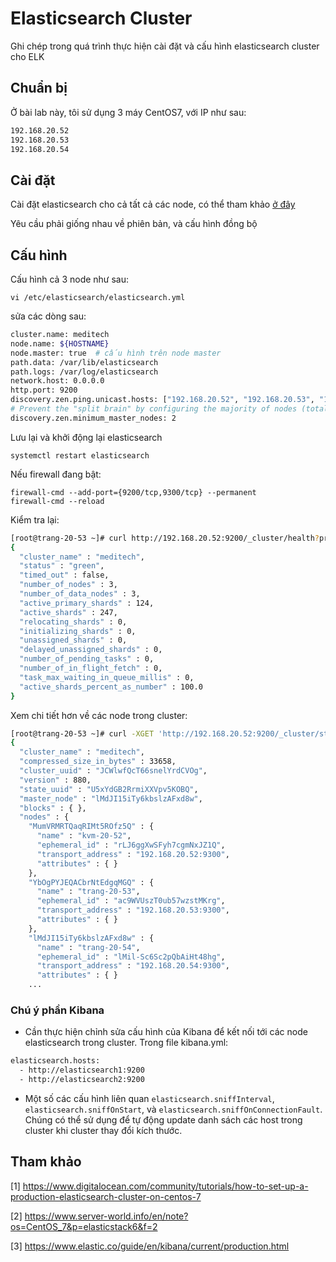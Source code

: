 # Elasticsearch Cluster

Ghi chép trong quá trình thực hiện cài đặt và cấu hình elasticsearch cluster cho ELK

## Chuẩn bị

Ở bài lab này, tôi sử dụng 3 máy CentOS7, với IP như sau:

```sh
192.168.20.52
192.168.20.53
192.168.20.54
```


## Cài đặt 

Cài đặt elasticsearch cho cả tất cả các node, có thể tham khảo [ở đây](https://github.com/datkk06/tong-hop/blob/master/Ghi%20chep%20ELK/2.Cai-dat-ELK.md)

Yêu cầu phải giống nhau về phiên bản, và cấu hình đồng bộ

## Cấu hình

Cấu hình cả 3 node như sau:

	vi /etc/elasticsearch/elasticsearch.yml

sửa các dòng sau:

```sh
cluster.name: meditech
node.name: ${HOSTNAME}
node.master: true  # cấu hình trên node master
path.data: /var/lib/elasticsearch
path.logs: /var/log/elasticsearch
network.host: 0.0.0.0
http.port: 9200
discovery.zen.ping.unicast.hosts: ["192.168.20.52", "192.168.20.53", "192.168.20.54"]
# Prevent the "split brain" by configuring the majority of nodes (total number of master-eligible nodes / 2 + 1):
discovery.zen.minimum_master_nodes: 2
```

Lưu lại và khởi động lại elasticsearch

	systemctl restart elasticsearch 

Nếu firewall đang bật:

	firewall-cmd --add-port={9200/tcp,9300/tcp} --permanent
	firewall-cmd --reload

Kiểm tra lại:

```sh
[root@trang-20-53 ~]# curl http://192.168.20.52:9200/_cluster/health?pretty
{
  "cluster_name" : "meditech",
  "status" : "green",
  "timed_out" : false,
  "number_of_nodes" : 3,
  "number_of_data_nodes" : 3,
  "active_primary_shards" : 124,
  "active_shards" : 247,
  "relocating_shards" : 0,
  "initializing_shards" : 0,
  "unassigned_shards" : 0,
  "delayed_unassigned_shards" : 0,
  "number_of_pending_tasks" : 0,
  "number_of_in_flight_fetch" : 0,
  "task_max_waiting_in_queue_millis" : 0,
  "active_shards_percent_as_number" : 100.0
}
```

Xem chi tiết hơn về các node trong cluster:

```sh
[root@trang-20-53 ~]# curl -XGET 'http://192.168.20.52:9200/_cluster/state?pretty' | less
{
  "cluster_name" : "meditech",
  "compressed_size_in_bytes" : 33658,
  "cluster_uuid" : "JCWlwfQcT66snelYrdCVOg",
  "version" : 880,
  "state_uuid" : "U5xYdGB2RrmiXXVpv5KOBQ",
  "master_node" : "lMdJI15iTy6kbslzAFxd8w",
  "blocks" : { },
  "nodes" : {
    "MumVRMRTQaqRIMt5ROfz5Q" : {
      "name" : "kvm-20-52",
      "ephemeral_id" : "rLJ6ggXwSFyh7cgmNxJZ1Q",
      "transport_address" : "192.168.20.52:9300",
      "attributes" : { }
    },
    "YbOgPYJEQACbrNtEdgqMGQ" : {
      "name" : "trang-20-53",
      "ephemeral_id" : "ac9WVUszT0ub57wzstMKrg",
      "transport_address" : "192.168.20.53:9300",
      "attributes" : { }
    },
    "lMdJI15iTy6kbslzAFxd8w" : {
      "name" : "trang-20-54",
      "ephemeral_id" : "lMil-Sc6Sc2pQbAiHt48hg",
      "transport_address" : "192.168.20.54:9300",
      "attributes" : { }
	...
```

### Chú ý phần Kibana

* Cần thực hiện chỉnh sửa cấu hình của Kibana để kết nối tới các node elasticsearch trong cluster. Trong file kibana.yml:

```sh
elasticsearch.hosts:
  - http://elasticsearch1:9200
  - http://elasticsearch2:9200
```

* Một số các cấu hình liên quan `elasticsearch.sniffInterval`, `elasticsearch.sniffOnStart`, và `elasticsearch.sniffOnConnectionFault`. Chúng có thể sử dụng để tự động update danh sách các host trong cluster khi cluster thay đổi kích thước. 




## Tham khảo

[1] https://www.digitalocean.com/community/tutorials/how-to-set-up-a-production-elasticsearch-cluster-on-centos-7

[2] https://www.server-world.info/en/note?os=CentOS_7&p=elasticstack6&f=2

[3] https://www.elastic.co/guide/en/kibana/current/production.html

